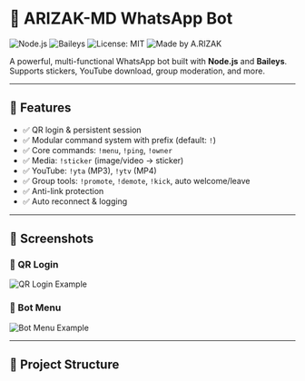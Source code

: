 # 🤖 ARIZAK-MD WhatsApp Bot

![Node.js](https://img.shields.io/badge/Node.js-18%2B-green)
![Baileys](https://img.shields.io/badge/Baileys-WhatsApp%20API-blue)
![License: MIT](https://img.shields.io/badge/License-MIT-yellow)
![Made by A.RIZAK](https://img.shields.io/badge/Made%20By-A.RIZAK-red)

A powerful, multi-functional WhatsApp bot built with **Node.js** and **Baileys**.  
Supports stickers, YouTube download, group moderation, and more.

---

## 🚀 Features
- ✅ QR login & persistent session
- ✅ Modular command system with prefix (default: `!`)
- ✅ Core commands: `!menu`, `!ping`, `!owner`
- ✅ Media: `!sticker` (image/video → sticker)
- ✅ YouTube: `!yta` (MP3), `!ytv` (MP4)
- ✅ Group tools: `!promote`, `!demote`, `!kick`, auto welcome/leave
- ✅ Anti-link protection
- ✅ Auto reconnect & logging

---

## 📸 Screenshots
### 🔹 QR Login
![QR Login Example](https://i.ibb.co/fx2zZ3V/qrcode-terminal.png)

### 🔹 Bot Menu
![Bot Menu Example](https://i.ibb.co/3BPQ6kN/menu-example.png)

---

## 📂 Project Structure
